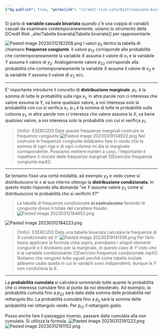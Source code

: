 ```yaml
---
{"dg-publish": true, "permalink": "/credit-risk-site/Distribuzione-bivariata-discreta/"}
---
```






Si parla di **variabile casuale bivariata** quando c'è una coppia di variabili casuali da esaminare contemporaneamente, usiamo lo strumento della [[Credit Risk _site/Tabella bivariata\|Tabella bivariata]] per rappresentarle.

![Pasted image 20230312182208.png](/img/user/Credit%20Risk%20_site/allegati/Pasted%20image%2020230312182208.png)
I valori $p_i$$_j$ dentro la tabella di chiamano **frequenze congiunte**. 
Il valore $p_1$$_2$ corrisponde alla probabilità che contemporaneamente la variabile $X$ assuma il valore di $x_1$ e la variabile $Y$ assuma il valore di $y_2$.
Analogamente valore $p_2$$_2$ corrisponde alla probabilità che contemporaneamente la variabile $X$ assuma il valore di $x_2$ e la variabile $Y$ assuma il valore di $y_2$ ecc.

---

E' importante introdurre il concetto di **distribuzione marginale**.
$p_1.$ è la somma di tutte le probabilità sulla riga $x_1$, in altre parole non ci interessa che valore assuma la $Y$, va bene qualsiasi valore, a noi interessa solo la probabilità con cui si verifica $x_1$.
$p._1$ è la somma di tutte le probabilità sulla colonna $y_1$, in altre parole non ci interessa che valore assuma la $X$, va bene qualsiasi valore, a noi interessa solo la probabilità con cui si verifica $y_1$
>[!info]- ESERCIZIO
>Date queste frequenze marginali costruire le frequenze congiunte
>![Pasted image 20230319134922.png](/img/user/Credit%20Risk%20_site/allegati/Pasted%20image%2020230319134922.png)
>Nel costruire le frequenze congiunte dobbiamo fare in modo che la somma di ogni riga e di ogni colonna mi dia la marginale corrispondente.
>Possiamo mettere numeri a caso, l'importante è rispettare il vincolo delle frequenze marginali
> ![[Esercizio frequenze congiunte.mp4]]


---

Se teniamo fisso una certà modalità, ad esempio $y_2$ e vedo come si distribuiscono le $x$ al suo interno ottengo la **distribuzione condizionata**.
In questo modo rispondo alla domanda "se $Y$ assume valore $y_2$ come si distribuiscono le probabilità che si verifichi $X$?"
> La tabella di frequenze condizionate **si costruiscono** facendo le congiunte diviso il totale del carattere fissato.
> ![Pasted image 20230312184652.png](/img/user/Credit%20Risk%20_site/allegati/Pasted%20image%2020230312184652.png)

![Pasted image 20230312184223.png](/img/user/Credit%20Risk%20_site/allegati/Pasted%20image%2020230312184223.png)
> [!info]- ESERCIZIO
> Data una tabella bivariata calcolare le frequenze di $X$ condizionato ad $Y$.
> ![Pasted image 20230319141336.png](/img/user/Credit%20Risk%20_site/allegati/Pasted%20image%2020230319141336.png)
> Per farlo basta applicare la formula vista sopra, prendiamo i singoli elementi congiunti e li dividiamo per la marginale, in questo caso di $Y$ visto che è la variabile condizionante
> ![[Esercizio frequenze condizionate.mp4]]
> Notiamo che vengono tutte uguali perché come tabella iniziale abbiamo usato quella in cui le variabili sono indipendenti, dunque la $Y$ non condiziona la $X$.

---
La **probabilità cumulata** si calcolerà sommando tutte quante le probabilità che ci interessa cumulare fino al punto da noi desiderato.
Ad esempio, la probabilità cumulta fino a $p_2$$_2$ sarà data dalla somma delle probabilità nel rettangolo blu.
La probabilità cumulata fino a $p_i$$_j$ sarà la somma delle probabilità nel rettangolo verde.
Per $p_r$$_2$ il rettangolo giallo.
<style> .container {font-family: sans-serif; text-align: center;} .button-wrapper button {z-index: 1;height: 40px; width: 100px; margin: 10px;padding: 5px;} .excalidraw .App-menu_top .buttonList { display: flex;} .excalidraw-wrapper { height: 800px; margin: 50px; position: relative;} :root[dir="ltr"] .excalidraw .layer-ui__wrapper .zen-mode-transition.App-menu_bottom--transition-left {transform: none;} </style><script src="https://cdn.jsdelivr.net/npm/react@17/umd/react.production.min.js"></script><script src="https://cdn.jsdelivr.net/npm/react-dom@17/umd/react-dom.production.min.js"></script><script type="text/javascript" src="https://cdn.jsdelivr.net/npm/@excalidraw/excalidraw@0/dist/excalidraw.production.min.js"></script><div id="Distribuzione_bivariata_discreta_2023-03-12_1902.44.excalidraw.md1"></div><script>(function(){const InitialData={"type":"excalidraw","version":2,"source":"https://excalidraw.com","elements":[{"type":"image","version":31,"versionNonce":618127537,"isDeleted":false,"id":"bpG3qbvmoYXCInU5ja-Vu","fillStyle":"hachure","strokeWidth":1,"strokeStyle":"solid","roughness":1,"opacity":100,"angle":0,"x":-247.5964285551612,"y":-177.86852264404297,"strokeColor":"transparent","backgroundColor":"transparent","width":627.2614758847365,"height":328.8460006594471,"seed":634118833,"groupIds":[],"roundness":null,"boundElements":[],"updated":1678644168069,"link":null,"locked":false,"status":"pending","fileId":"d3bb5fe68964c38d7e506955137cc9ee964f4ae7","scale":[1,1]},{"type":"rectangle","version":57,"versionNonce":2016303295,"isDeleted":false,"id":"TCRv8g6bp9KJGd5hgf0bg","fillStyle":"hachure","strokeWidth":2,"strokeStyle":"solid","roughness":0,"opacity":100,"angle":0,"x":-129.00008392333984,"y":-129.65001678466797,"strokeColor":"#364fc7","backgroundColor":"transparent","width":120.49896240234375,"height":73.75997924804688,"seed":1189111153,"groupIds":[],"roundness":{"type":3},"boundElements":[],"updated":1678644195187,"link":null,"locked":false},{"type":"rectangle","version":99,"versionNonce":1938919519,"isDeleted":false,"id":"ENOjnZie3cwJOj2d_aisC","fillStyle":"hachure","strokeWidth":4,"strokeStyle":"solid","roughness":0,"opacity":100,"angle":0,"x":-138.49398040771484,"y":-135.84090423583984,"strokeColor":"#2b8a3e","backgroundColor":"transparent","width":282.6248779296875,"height":169.4288330078125,"seed":91524945,"groupIds":[],"roundness":{"type":3},"boundElements":[],"updated":1678644189510,"link":null,"locked":false},{"type":"freedraw","version":3,"versionNonce":168850687,"isDeleted":false,"id":"uWtEs39Kapjc7tcaTw-WF","fillStyle":"hachure","strokeWidth":2,"strokeStyle":"solid","roughness":0,"opacity":100,"angle":0,"x":111.2675552368164,"y":21.172889709472656,"strokeColor":"#2b8a3e","backgroundColor":"transparent","width":0.0001,"height":0.0001,"seed":797108447,"groupIds":[],"roundness":null,"boundElements":[],"updated":1678644203428,"link":null,"locked":false,"points":[[0,0],[0.0001,0.0001]],"lastCommittedPoint":null,"simulatePressure":true,"pressures":[]},{"type":"freedraw","version":3,"versionNonce":834775121,"isDeleted":false,"id":"8vWXGl8HN3hnH3slmhQaz","fillStyle":"hachure","strokeWidth":2,"strokeStyle":"solid","roughness":0,"opacity":100,"angle":0,"x":-41.364463806152344,"y":-68.6535873413086,"strokeColor":"#364fc7","backgroundColor":"transparent","width":0.0001,"height":0.0001,"seed":891068017,"groupIds":[],"roundness":null,"boundElements":[],"updated":1678644207843,"link":null,"locked":false,"points":[[0,0],[0.0001,0.0001]],"lastCommittedPoint":null,"simulatePressure":true,"pressures":[]},{"id":"XFpORYoOFKozUZFbzwd1c","type":"rectangle","x":-127.75425720214847,"y":-133.54193666843182,"width":128.2076687282986,"height":241.80937025282114,"angle":0,"strokeColor":"#ffff00","backgroundColor":"transparent","fillStyle":"hachure","strokeWidth":1,"strokeStyle":"solid","roughness":0,"opacity":100,"groupIds":[],"roundness":{"type":3},"seed":46694719,"version":117,"versionNonce":246926495,"isDeleted":false,"boundElements":null,"updated":1678644302580,"link":null,"locked":false},{"id":"UUqC-8xd7pgUWrvroGdCx","type":"freedraw","x":-39.7129092746311,"y":78.77590390774006,"width":2.028639051649293,"height":null,"angle":0,"strokeColor":"#ffff00","backgroundColor":"transparent","fillStyle":"hachure","strokeWidth":2,"strokeStyle":"solid","roughness":0,"opacity":100,"groupIds":[],"roundness":null,"seed":854593745,"version":36,"versionNonce":1882824447,"isDeleted":false,"boundElements":null,"updated":1678644336020,"link":null,"locked":false,"points":[[0,0],[2.028639051649293,0],[0,0]],"pressures":[],"simulatePressure":true,"lastCommittedPoint":[0.8114284939235858,0]}],"appState":{"theme":"light","viewBackgroundColor":"#ffffff","currentItemStrokeColor":"#ffff00","currentItemBackgroundColor":"transparent","currentItemFillStyle":"hachure","currentItemStrokeWidth":2,"currentItemStrokeStyle":"solid","currentItemRoughness":0,"currentItemOpacity":100,"currentItemFontFamily":1,"currentItemFontSize":20,"currentItemTextAlign":"left","currentItemStartArrowhead":null,"currentItemEndArrowhead":"arrow","scrollX":304.5722783406576,"scrollY":187.1287227266458,"zoom":{"value":1.8},"currentItemRoundness":"round","gridSize":null,"colorPalette":{}},"files":{}};InitialData.scrollToContent=true;App=()=>{const e=React.useRef(null),t=React.useRef(null),[n,i]=React.useState({width:void 0,height:void 0});return React.useEffect(()=>{i({width:t.current.getBoundingClientRect().width,height:t.current.getBoundingClientRect().height});const e=()=>{i({width:t.current.getBoundingClientRect().width,height:t.current.getBoundingClientRect().height})};return window.addEventListener("resize",e),()=>window.removeEventListener("resize",e)},[t]),React.createElement(React.Fragment,null,React.createElement("div",{className:"excalidraw-wrapper",ref:t},React.createElement(ExcalidrawLib.Excalidraw,{ref:e,width:n.width,height:n.height,initialData:InitialData,viewModeEnabled:!0,zenModeEnabled:!0,gridModeEnabled:!1})))},excalidrawWrapper=document.getElementById("Distribuzione_bivariata_discreta_2023-03-12_1902.44.excalidraw.md1");ReactDOM.render(React.createElement(App),excalidrawWrapper);})();</script>

Posso anche fare il passaggio inverso, passare dalla cumulata alla non cumulata.
Si utilizza la formula. 
![Pasted image 20230312191223.png](/img/user/Credit%20Risk%20_site/allegati/Pasted%20image%2020230312191223.png)
![Pasted image 20230312191152.png](/img/user/Credit%20Risk%20_site/allegati/Pasted%20image%2020230312191152.png)